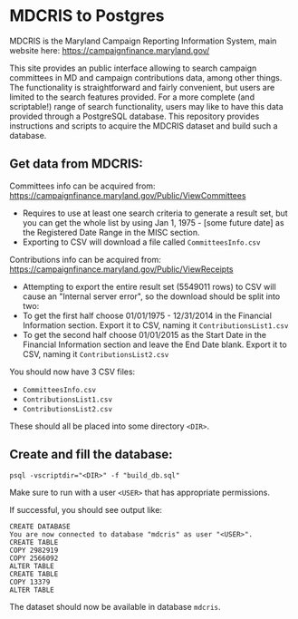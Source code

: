 # MDCRIS to Postgres
MDCRIS is the Maryland Campaign Reporting Information System, main website here: https://campaignfinance.maryland.gov/

This site provides an public interface allowing to search campaign committees in MD and campaign contributions data, among other things. The functionality is straightforward and fairly convenient, but users are limited to the search features provided. For a more complete (and scriptable!) range of search functionality, users may like to have this data provided through a PostgreSQL database. This repository provides instructions and scripts to acquire the MDCRIS dataset and build such a database.

## Get data from MDCRIS:

Committees info can be acquired from: https://campaignfinance.maryland.gov/Public/ViewCommittees
* Requires to use at least one search criteria to generate a result set, but you can get the whole list by using Jan 1, 1975 - [some future date] as the Registered Date Range in the MISC section.
* Exporting to CSV will download a file called `CommitteesInfo.csv`

Contributions info can be acquired from: https://campaignfinance.maryland.gov/Public/ViewReceipts
* Attempting to export the entire result set (5549011 rows) to CSV will cause an "Internal server error", so the download should be split into two:
* To get the first half choose 01/01/1975 - 12/31/2014 in the Financial Information section. Export it to CSV, naming it `ContributionsList1.csv`
* To get the second half choose 01/01/2015 as the Start Date in the Financial Information section and leave the End Date blank. Export it to CSV, naming it `ContributionsList2.csv`

You should now have 3 CSV files:
* `CommitteesInfo.csv`
* `ContributionsList1.csv`
* `ContributionsList2.csv`

These should all be placed into some directory `<DIR>`.

## Create and fill the database:

`psql -vscriptdir="<DIR>" -f "build_db.sql"`

Make sure to run with a user `<USER>` that has appropriate permissions.

If successful, you should see output like:

```
CREATE DATABASE
You are now connected to database "mdcris" as user "<USER>".
CREATE TABLE 
COPY 2982919 
COPY 2566092 
ALTER TABLE 
CREATE TABLE
COPY 13379
ALTER TABLE
```

The dataset should now be available in database `mdcris`.

